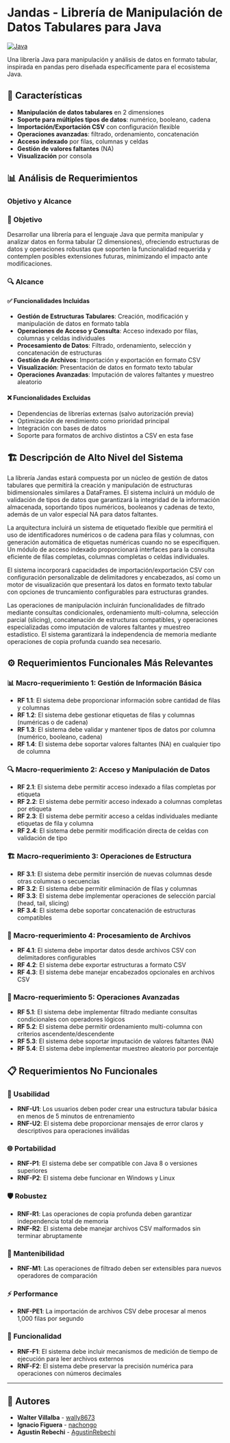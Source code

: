 # Jandas - Librería de Manipulación de Datos Tabulares para Java

[![Java](https://img.shields.io/badge/Java-8+-orange.svg)](https://www.oracle.com/java/)

Una librería Java para manipulación y análisis de datos en formato tabular, inspirada en pandas pero diseñada específicamente para el ecosistema Java.

## 🚀 Características

- **Manipulación de datos tabulares** en 2 dimensiones
- **Soporte para múltiples tipos de datos**: numérico, booleano, cadena
- **Importación/Exportación CSV** con configuración flexible
- **Operaciones avanzadas**: filtrado, ordenamiento, concatenación
- **Acceso indexado** por filas, columnas y celdas
- **Gestión de valores faltantes** (NA)
- **Visualización** por consola


## 📊 Análisis de Requerimientos

### Objetivo y Alcance

### 🎯 Objetivo
Desarrollar una librería para el lenguaje Java que permita manipular y analizar datos en forma tabular (2 dimensiones), ofreciendo estructuras de datos y operaciones robustas que soporten la funcionalidad requerida y contemplen posibles extensiones futuras, minimizando el impacto ante modificaciones.

### 🔍 Alcance

#### ✅ Funcionalidades Incluidas
- **Gestión de Estructuras Tabulares**: Creación, modificación y manipulación de datos en formato tabla
- **Operaciones de Acceso y Consulta**: Acceso indexado por filas, columnas y celdas individuales
- **Procesamiento de Datos**: Filtrado, ordenamiento, selección y concatenación de estructuras
- **Gestión de Archivos**: Importación y exportación en formato CSV
- **Visualización**: Presentación de datos en formato texto tabular
- **Operaciones Avanzadas**: Imputación de valores faltantes y muestreo aleatorio

#### ❌ Funcionalidades Excluidas
- Dependencias de librerías externas (salvo autorización previa)
- Optimización de rendimiento como prioridad principal
- Integración con bases de datos
- Soporte para formatos de archivo distintos a CSV en esta fase

## 🏗️ Descripción de Alto Nivel del Sistema

La librería Jandas estará compuesta por un núcleo de gestión de datos tabulares que permitirá la creación y manipulación de estructuras bidimensionales similares a DataFrames. El sistema incluirá un módulo de validación de tipos de datos que garantizará la integridad de la información almacenada, soportando tipos numéricos, booleanos y cadenas de texto, además de un valor especial NA para datos faltantes.

La arquitectura incluirá un sistema de etiquetado flexible que permitirá el uso de identificadores numéricos o de cadena para filas y columnas, con generación automática de etiquetas numéricas cuando no se especifiquen. Un módulo de acceso indexado proporcionará interfaces para la consulta eficiente de filas completas, columnas completas o celdas individuales.

El sistema incorporará capacidades de importación/exportación CSV con configuración personalizable de delimitadores y encabezados, así como un motor de visualización que presentará los datos en formato texto tabular con opciones de truncamiento configurables para estructuras grandes.

Las operaciones de manipulación incluirán funcionalidades de filtrado mediante consultas condicionales, ordenamiento multi-columna, selección parcial (slicing), concatenación de estructuras compatibles, y operaciones especializadas como imputación de valores faltantes y muestreo estadístico. El sistema garantizará la independencia de memoria mediante operaciones de copia profunda cuando sea necesario.

## ⚙️ Requerimientos Funcionales Más Relevantes

### 📊 Macro-requerimiento 1: Gestión de Información Básica
- **RF 1.1**: El sistema debe proporcionar información sobre cantidad de filas y columnas
- **RF 1.2**: El sistema debe gestionar etiquetas de filas y columnas (numéricas o de cadena)
- **RF 1.3**: El sistema debe validar y mantener tipos de datos por columna (numérico, booleano, cadena)
- **RF 1.4**: El sistema debe soportar valores faltantes (NA) en cualquier tipo de columna

### 🔍 Macro-requerimiento 2: Acceso y Manipulación de Datos
- **RF 2.1**: El sistema debe permitir acceso indexado a filas completas por etiqueta
- **RF 2.2**: El sistema debe permitir acceso indexado a columnas completas por etiqueta
- **RF 2.3**: El sistema debe permitir acceso a celdas individuales mediante etiquetas de fila y columna
- **RF 2.4**: El sistema debe permitir modificación directa de celdas con validación de tipo

### 🏗️ Macro-requerimiento 3: Operaciones de Estructura
- **RF 3.1**: El sistema debe permitir inserción de nuevas columnas desde otras columnas o secuencias
- **RF 3.2**: El sistema debe permitir eliminación de filas y columnas
- **RF 3.3**: El sistema debe implementar operaciones de selección parcial (head, tail, slicing)
- **RF 3.4**: El sistema debe soportar concatenación de estructuras compatibles

### 📁 Macro-requerimiento 4: Procesamiento de Archivos
- **RF 4.1**: El sistema debe importar datos desde archivos CSV con delimitadores configurables
- **RF 4.2**: El sistema debe exportar estructuras a formato CSV
- **RF 4.3**: El sistema debe manejar encabezados opcionales en archivos CSV

### 🧮 Macro-requerimiento 5: Operaciones Avanzadas
- **RF 5.1**: El sistema debe implementar filtrado mediante consultas condicionales con operadores lógicos
- **RF 5.2**: El sistema debe permitir ordenamiento multi-columna con criterios ascendente/descendente
- **RF 5.3**: El sistema debe soportar imputación de valores faltantes (NA)
- **RF 5.4**: El sistema debe implementar muestreo aleatorio por porcentaje

## 📋 Requerimientos No Funcionales

### 👤 Usabilidad
- **RNF-U1**: Los usuarios deben poder crear una estructura tabular básica en menos de 5 minutos de entrenamiento
- **RNF-U2**: El sistema debe proporcionar mensajes de error claros y descriptivos para operaciones inválidas

### 🌐 Portabilidad
- **RNF-P1**: El sistema debe ser compatible con Java 8 o versiones superiores
- **RNF-P2**: El sistema debe funcionar en Windows y Linux

### 🛡️ Robustez
- **RNF-R1**: Las operaciones de copia profunda deben garantizar independencia total de memoria
- **RNF-R2**: El sistema debe manejar archivos CSV malformados sin terminar abruptamente

### 🔧 Mantenibilidad
- **RNF-M1**: Las operaciones de filtrado deben ser extensibles para nuevos operadores de comparación

### ⚡ Performance
- **RNF-PE1**: La importación de archivos CSV debe procesar al menos 1,000 filas por segundo

### 🎯 Funcionalidad
- **RNF-F1**: El sistema debe incluir mecanismos de medición de tiempo de ejecución para leer archivos externos
- **RNF-F2**: El sistema debe preservar la precisión numérica para operaciones con números decimales

---

## 👥 Autores

- **Walter Villalba** - [wally8673](https://github.com/wally8673)
- **Ignacio Figuera** - [nachongo](https://github.com/nachongo)
- **Agustin Rebechi** - [AgustinRebechi](https://github.com/AgustinRebechi) 
